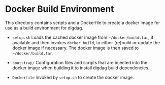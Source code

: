 Docker Build Environment
========================

This directory contains scripts and a Dockerfile to create a docker image for use as a build environment for digdag.

* `setup.sh`
Loads the cached docker image from `~/docker/build.tar`, if available and then invokes `docker build`, to either (re)build or update the docker image if necessary. The docker image is then saved to `~/docker/build.tar`.

* `bootstrap/`
Configuration files and scripts that are injected into the docker image when building it to install digdag build dependencies.

* `Dockerfile`
Invoked by `setup.sh` to create the docker image.